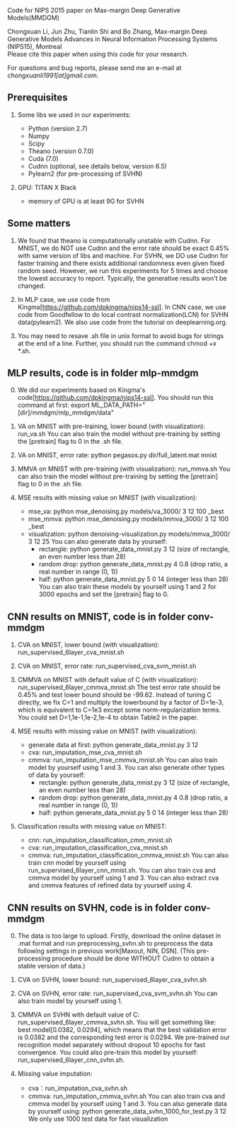 Code for NIPS 2015 paper on Max-margin Deep Generative Models(MMDGM)

Chongxuan Li, Jun Zhu, Tianlin Shi and Bo Zhang,
Max-margin Deep Generative Models 
Advances in Neural Information Processing Systems (NIPS15), Montreal  
Please cite this paper when using this code for your research.

For questions and bug reports, please send me an e-mail at _chongxuanli1991[at]gmail.com_.


## Prerequisites

1. Some libs we used in our experiments:
    - Python (version 2.7)
	- Numpy
    - Scipy
    - Theano (version 0.7.0)
    - Cuda (7.0)
    - Cudnn (optional, see details below, version 6.5)
    - Pylearn2 (for pre-processing of SVHN)

2. GPU: TITAN X Black
    - memory of GPU is at least 9G for SVHN

## Some matters

1. We found that theano is computationally unstable with Cudnn. For MNIST, we do NOT use Cudnn and the error rate should be exact 0.45% with same version of libs and machine. For SVHN, we DO use Cudnn for faster training and there exists additional randomness even given fixed random seed. However, we run this experiments for 5 times and choose the lowest accuracy to report. Typically, the generative results won't be changed. 

2. In MLP case, we use code from Kingma[https://github.com/dpkingma/nips14-ssl]. In CNN case, we use code from Goodfellow to do local contrast normalization(LCN) for SVHN data(pylearn2). We also use code from the tutorial on deeplearning.org.

3. You may need to resave .sh file in unix format to avoid bugs for strings at the end of a line. Further, you should run the command chmod +x *.sh.

## MLP results, code is in folder mlp-mmdgm

0. We did our experiments based on Kingma's code[https://github.com/dpkingma/nips14-ssl]. 
You should run this command at first: export ML_DATA_PATH="[dir]/mmdgm/mlp_mmdgm/data"

1. VA on MNIST with pre-training, lower bound (with visualization): run_va.sh
You can also train the model without pre-training by setting the [pretrain] flag to 0 in the .sh file.

2. VA on MNIST, error rate: python pegasos.py dir/full_latent.mat mnist

3. MMVA on MNIST with pre-training (with visualization): run_mmva.sh
You can also train the model without pre-training by setting the [pretrain] flag to 0 in the .sh file.

4. MSE results with missing value on MNIST (with visualization): 
    - mse_va: python mse_denoising.py models/va_3000/ 3 12 100 _best
    - mse_mmva: python mse_denoising.py models/mmva_3000/ 3 12 100 _best
    - visualization: python denoising-visualization.py models/mmva_3000/ 3 12 25
    You can also generate data by yourself:
        - rectangle: python generate_data_mnist.py 3 12 (size of rectangle, an even number less than 28)
        - random drop: python generate_data_mnist.py 4 0.8 (drop ratio, a real number in range (0, 1))
        - half: python generate_data_mnist.py 5 0 14 (integer less than 28)
    You can also train these models by yourself using 1 and 2 for 3000 epochs and set the [pretrain] flag to 0.


## CNN results on MNIST, code is in folder conv-mmdgm

1. CVA on MNIST, lower bound (with visualization): run_supervised_6layer_cva_mnist.sh

2. CVA on MNIST, error rate: run_supervised_cva_svm_mnist.sh

3. CMMVA on MNIST with default value of C (with visualization): run_supervised_6layer_cmmva_mnist.sh
    The test error rate should be 0.45% and test lower bound should be -99.62. Instead of tuning C directly, we fix C=1 and multiply the lowerbound by a factor of D=1e-3, which is equivalent to C=1e3 except some norm-regularization terms. You could set D=1,1e-1,1e-2,1e-4 to obtain Table2 in the paper.

4. MSE results with missing value on MNIST (with visualization):
    - generate data at first: python generate_data_mnist.py 3 12
    - cva: run_imputation_mse_cva_mnist.sh
    - cmmva: run_imputation_mse_cmmva_mnist.sh
    You can also train model by yourself using 1 and 3.
    You can also generate other types of data by yourself:
        - rectangle: python generate_data_mnist.py 3 12 (size of rectangle, an even number less than 28)
        - random drop: python generate_data_mnist.py 4 0.8 (drop ratio, a real number in range (0, 1))
        - half: python generate_data_mnist.py 5 0 14 (integer less than 28)

5. Classification results with missing value on MNIST:
    - cnn: run_imputation_classification_cmm_mnist.sh
    - cva: run_imputation_classification_cva_mnist.sh
    - cmmva: run_imputation_classification_cmmva_mnist.sh
    You can also train cnn model by yourself using run_supervised_6layer_cnn_mnist.sh.
    You can also train cva and cmmva model by yourself using 1 and 3.
    You can also extract cva and cmmva features of refined data by yourself using 4.


## CNN results on SVHN, code is in folder conv-mmdgm

0. The data is too large to upload. Firstly, download the online dataset in .mat format and run preprocessing_svhn.sh to preprocess the data following settings in previous work[Maxout, NIN, DSN]. (This pre-processing procedure should be done WITHOUT Cudnn to obtain a stable version of data.)

1. CVA on SVHN, lower bound: run_supervised_6layer_cva_svhn.sh

2. CVA on SVHN, error rate: run_supervised_cva_svm_svhn.sh
    You can also train model by yourself using 1.

3. CMMVA on SVHN with default value of C: run_supervised_6layer_cmmva_svhn.sh.
    You will get something like: best model[0.0382, 0.0294], which means that the best validation error is 0.0382 and the corresponding test error is 0.0294.
    We pre-trained our recognition model separately without dropout 10 epochs for fast convergence. You could also pre-train this model by yourself: run_supervised_6layer_cnn_svhn.sh.

4. Missing value imputation: 
    - cva：run_imputation_cva_svhn.sh
    - cmmva: run_imputation_cmmva_svhn.sh
    You can also train cva and cmmva model by yourself using 1 and 3.
    You can also generate data by yourself using:
        python generate_data_svhn_1000_for_test.py 3 12
    We only use 1000 test data for fast visualization




